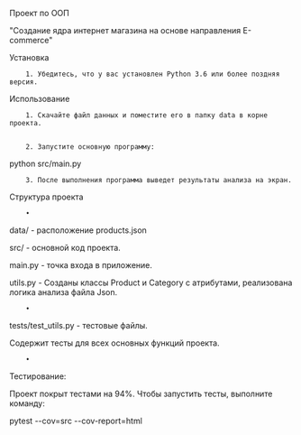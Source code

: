 
Проект по ООП 

"Создание ядра интернет магазина на основе направления E-commerce"


Установка


		1. Убедитесь, что у вас установлен Python 3.6 или более поздняя версия.


Использование


		1. Скачайте файл данных и поместите его в папку data в корне проекта.


		2. Запустите основную программу:

python src/main.py


		3. После выполнения программа выведет результаты анализа на экран.



Структура проекта


		• 
data/ - расположение products.json

src/ - основной код проекта.

main.py - точка входа в приложение.

utils.py - Созданы классы 
Product и Category с атрибутами, реализована логика анализа файла Json.

		•
tests/test_utils.py - тестовые файлы.

Содержит тесты для всех основных функций проекта.
        
        • 


Тестирование:

Проект покрыт тестами на 94%. Чтобы запустить тесты, выполните команду:


pytest --cov=src --cov-report=html